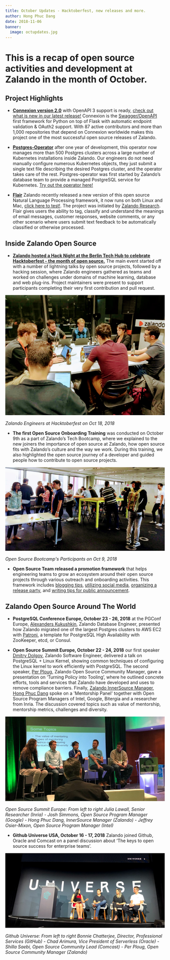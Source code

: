 ```yaml
---
title: October Updates - Hacktoberfest, new releases and more. 
author: Hong Phuc Dang 
date: 2018-11-06
banner:
  image: octupdates.jpg
---
```

# This is a recap of open source activities and development at Zalando in the month of October.

 
## Project Highlights 

- [**Connexion version 2.0**](https://github.com/zalando/connexion) with OpenAPI 3 support is ready, [check out what is new in our latest release!](https://opensource.zalando.com/blog/2018/11/connexion-20-release/) Connexion is the [Swagger/OpenAPI](https://swagger.io) first framework for Python on top of Flask with automatic endpoint validation & OAuth2 support. With 87 active contributors and more than 1,000 repositories that depend on Connexion worldwide makes this project one of the most successful open source releases of Zalando. 

- [**Postgres-Operator**](https://github.com/zalando-incubator/postgres-operator) after one year of development, this operator now manages more than 500 Postgres clusters across a large number of Kubernetes installations inside Zalando. Our engineers do not need manually configure numerous Kubernetes objects, they just submit a single text file describing the desired Postgres cluster, and the operator takes care of the rest. Postgres-operator was first started by Zalando’s database team to provide a managed PostgreSQL service for Kubernetes. [Try out the operator here!](https://github.com/zalando-incubator/postgres-operator) 

- [**Flair**](https://github.com/zalandoresearch/flair) Zalando recently released a new version of this open source Natural Language Processing framework, it now runs on both Linux and Mac, [click here to test!](https://github.com/zalandoresearch/flair). The project was initiated by [Zalando Research](https://research.zalando.com/). Flair gives users the ability to tag, classify and understand the meanings of email messages, customer responses, website comments, or any other scenario where users submit text feedback to be automatically classified or otherwise processed.


## Inside Zalando Open Source 
- [**Zalando hosted a Hack Night at the Berlin Tech Hub to celebrate Hacktoberfest - the month of open source.**](https://github.com/zalando) The main event started off with a number of lightning talks by open source projects, followed by a hacking session, where Zalando engineers gathered as teams and worked on challenges under domains of machine learning, database and web plug-ins. Project maintainers were present to support participants completing their very first contribution and pull request.

![Hacktoberfest](/assets/img/hacktoberfest1.jpg)

*Zalando Engineers at Hacktoberfest on Oct 18, 2018*

- **The first Open Source Onboarding Training** was conducted on October 9th as a part of Zalando’s Tech Bootcamp, where we explained to the new joiners the importance of open source at Zalando, how open source fits with Zalando’s culture and the way we work. During this training, we also highlighted the open source journey of a developer and guided people how to contribute to open source projects. 

![Bootcamp](/assets/img/bootcamp1.jpg)

*Open Source Bootcamp's Participants on Oct 9, 2018*

- **Open Source Team released a promotion framework** that helps engineering teams to grow an ecosystem around their open source projects through various outreach and onboarding activities. This framework includes [blogging tips](https://opensource.zalando.com/docs/promoting/write-project-intro-blog/), [utilizing social media](https://opensource.zalando.com/docs/promoting/promotion-channels/), [organizing a release party](https://opensource.zalando.com/docs/promoting/organize-release-party/), and [writing tips for public announcement](https://opensource.zalando.com/docs/promoting/write-announcement-email/). 

## Zalando Open Source Around The World 

- **PostgreSQL Conference Europe, October 23 - 26, 2018**
at the PGConf Europe, [Alexanders Kukushkin](https://github.com/CyberDem0n), Zalando Database Engineer, presented how Zalando migrated one of the largest Postgres clusters to AWS EC2 with [Patroni](https://github.com/zalando/patroni), a template for PostgreSQL High Availability with ZooKeeper, etcd, or Consul.

- **Open Source Summit Europe, October 22 - 24, 2018** our first speaker [Dmitry Dolgov](https://github.com/erthalion), Zalando Software Engineer, delivered a talk on PostgreSQL + Linux Kernel, showing common techniques of configuring the Linux kernel to work efficiently with PostgreSQL. The second speaker, [Per Ploug](https://github.com/perploug), Zalando Open Source Community Manager, gave a presentation on ‘Turning Policy into Tooling’, where he outlined concrete efforts, tools and services that Zalando have developed and uses to remove compliance barriers. Finally, [Zalando InnerSource Manager](https://opensource.zalando.com/blog/2018/08/welcome-innersource-manager/), [Hong Phuc Dang](https://twitter.com/hpdang) spoke on a 'Mentorship Panel' together with Open Source Program Managers of Intel, Google, Bitergia and a researcher from Inria. The discussion covered topics such as value of mentorship, mentorship metrics, challenges and diversity. 

![OSS](/assets/img/oss-hong.jpg)

*Open Source Summit Europe: From left to right 
Julia Lawall, Senior Researcher (Inria) - Josh Simmons, Open Source Program Manager (Google) - Hong Phuc Dang, InnerSource Manager (Zalando) - Jeffrey Osier-Mixon, Open Source Program Manager (Intel)*


- **Github Universe USA, October 16 - 17, 2018** 
Zalando joined Github, Oracle and Comcast on a panel discussion about ‘The keys to open source success for enterprise teams’. 

![GHU](/assets/img/ghu-per.jpg)
 
*Github Universe: From left to right Bonnie Chatterjee, Director, Professional Services (GitHub) - Chad Arimura, Vice President of Serverless (Oracle)  - Shilla Saebi, Open Source Community Lead (Comcast) - Per Ploug, Open Source Community Manager (Zalando)*



<style>
	.banner{
		background-position: bottom !Important; 
	}
</style>
